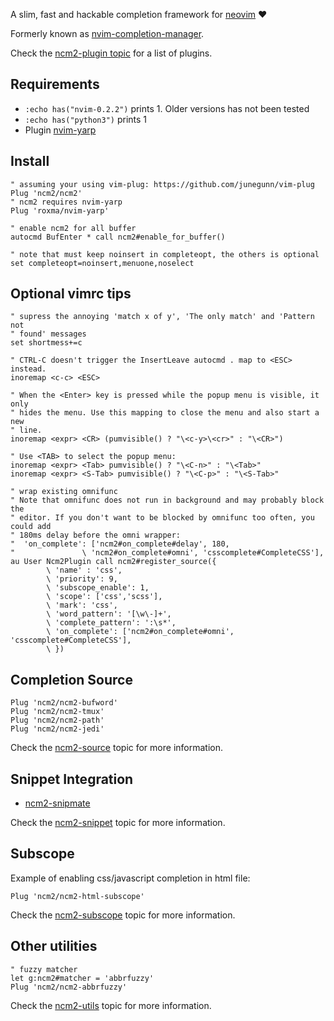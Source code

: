 A slim, fast and hackable completion framework for
[neovim](https://github.com/neovim/neovim) :heart:

Formerly known as
[nvim-completion-manager](https://github.com/roxma/nvim-completion-manager).

Check the [ncm2-plugin topic](https://github.com/topics/ncm2-plugin) for a
list of plugins.

## Requirements

- `:echo has("nvim-0.2.2")` prints 1. Older versions has not been tested
- `:echo has("python3")` prints 1
- Plugin [nvim-yarp](https://github.com/roxma/nvim-yarp)

## Install

```vim
" assuming your using vim-plug: https://github.com/junegunn/vim-plug
Plug 'ncm2/ncm2'
" ncm2 requires nvim-yarp
Plug 'roxma/nvim-yarp'

" enable ncm2 for all buffer
autocmd BufEnter * call ncm2#enable_for_buffer()

" note that must keep noinsert in completeopt, the others is optional
set completeopt=noinsert,menuone,noselect
```

## Optional vimrc tips

```vim
" supress the annoying 'match x of y', 'The only match' and 'Pattern not
" found' messages
set shortmess+=c

" CTRL-C doesn't trigger the InsertLeave autocmd . map to <ESC> instead.
inoremap <c-c> <ESC>

" When the <Enter> key is pressed while the popup menu is visible, it only
" hides the menu. Use this mapping to close the menu and also start a new
" line.
inoremap <expr> <CR> (pumvisible() ? "\<c-y>\<cr>" : "\<CR>")

" Use <TAB> to select the popup menu:
inoremap <expr> <Tab> pumvisible() ? "\<C-n>" : "\<Tab>"
inoremap <expr> <S-Tab> pumvisible() ? "\<C-p>" : "\<S-Tab>"

" wrap existing omnifunc
" Note that omnifunc does not run in background and may probably block the
" editor. If you don't want to be blocked by omnifunc too often, you could add
" 180ms delay before the omni wrapper:
"  'on_complete': ['ncm2#on_complete#delay', 180,
"               \ 'ncm2#on_complete#omni', 'csscomplete#CompleteCSS'],
au User Ncm2Plugin call ncm2#register_source({
        \ 'name' : 'css',
        \ 'priority': 9, 
        \ 'subscope_enable': 1,
        \ 'scope': ['css','scss'],
        \ 'mark': 'css',
        \ 'word_pattern': '[\w\-]+',
        \ 'complete_pattern': ':\s*',
        \ 'on_complete': ['ncm2#on_complete#omni', 'csscomplete#CompleteCSS'],
        \ })
```

## Completion Source

```vim
Plug 'ncm2/ncm2-bufword'
Plug 'ncm2/ncm2-tmux'
Plug 'ncm2/ncm2-path'
Plug 'ncm2/ncm2-jedi'
```

Check the [ncm2-source](https://github.com/topics/ncm2-source)  topic for more
information.

## Snippet Integration

- [ncm2-snipmate](https://github.com/ncm2/ncm2-snipmate)

Check the [ncm2-snippet](https://github.com/topics/ncm2-snippet) topic for
more information.

## Subscope

Example of enabling css/javascript completion in html file:

```vim
Plug 'ncm2/ncm2-html-subscope'
```

Check the [ncm2-subscope](https://github.com/topics/ncm2-subscope) topic for
more information.

## Other utilities

```vim
" fuzzy matcher
let g:ncm2#matcher = 'abbrfuzzy'
Plug 'ncm2/ncm2-abbrfuzzy'
```

Check the [ncm2-utils](https://github.com/topics/ncm2-utils) topic for
more information.

